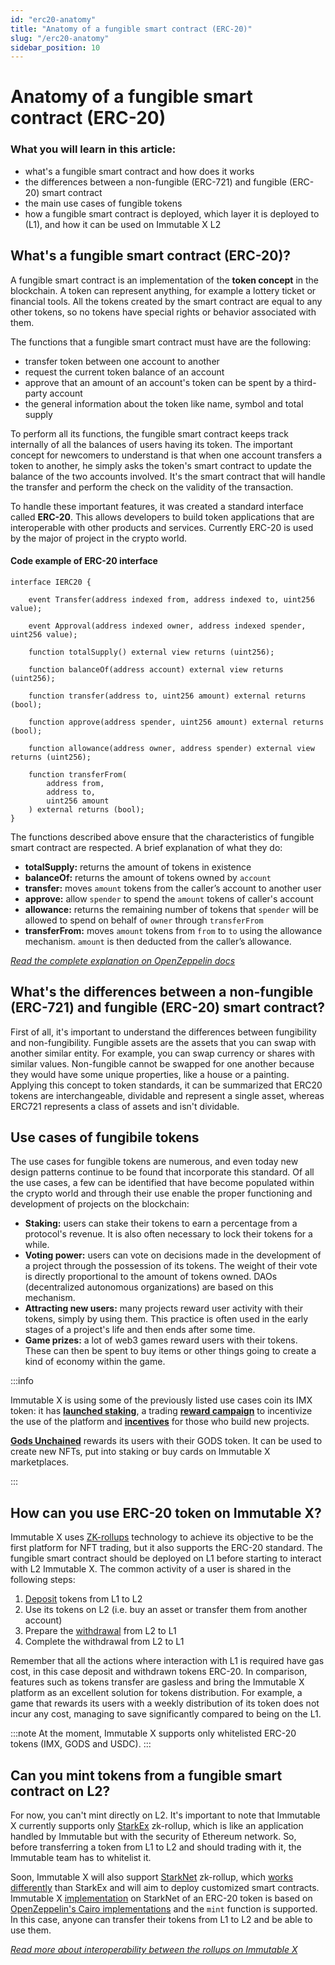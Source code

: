 ```yaml
---
id: "erc20-anatomy"
title: "Anatomy of a fungible smart contract (ERC-20)"
slug: "/erc20-anatomy"
sidebar_position: 10
---
```


# Anatomy of a fungible smart contract (ERC-20)

### What you will learn in this article:

- what's a fungible smart contract and how does it works
- the differences between a non-fungible (ERC-721) and fungible (ERC-20) smart contract
- the main use cases of fungible tokens
- how a fungible smart contract is deployed, which layer it is deployed to (L1), and how it can be used on Immutable X L2

## What's a fungible smart contract (ERC-20)?

A fungible smart contract is an implementation of the **token concept** in the blockchain. A token can represent anything, for example a lottery ticket or financial tools. All the tokens created by the smart contract are equal to any other tokens, so no tokens have special rights or behavior associated with them.

The functions that a fungible smart contract must have are the following:
- transfer token between one account to another
- request the current token balance of an account
- approve that an amount of an account's token can be spent by a third-party account
- the general information about the token like name, symbol and total supply

To perform all its functions, the fungible smart contract keeps track internally of all the balances of users having its token. The important concept for newcomers to understand is that when one account transfers a token to another, he simply asks the token's smart contract to update the balance of the two accounts involved. It's the smart contract that will handle the transfer and perform the check on the validity of the transaction.

To handle these important features, it was created a standard interface called **ERC-20**. This allows developers to build token applications that are interoperable with other products and services. Currently ERC-20 is used by the major of project in the crypto world.

#### Code example of ERC-20 interface
```solidity
interface IERC20 {

    event Transfer(address indexed from, address indexed to, uint256 value);

    event Approval(address indexed owner, address indexed spender, uint256 value);

    function totalSupply() external view returns (uint256);

    function balanceOf(address account) external view returns (uint256);

    function transfer(address to, uint256 amount) external returns (bool);

    function approve(address spender, uint256 amount) external returns (bool);

    function allowance(address owner, address spender) external view returns (uint256);

    function transferFrom(
        address from,
        address to,
        uint256 amount
    ) external returns (bool);
}
```
The functions described above ensure that the characteristics of fungible smart contract are respected. A brief explanation of what they do:

- **totalSupply:** returns the amount of tokens in existence
- **balanceOf:** returns the amount of tokens owned by `account`
- **transfer:** moves `amount` tokens from the caller’s account to another user
- **approve:** allow `spender` to spend the `amount` tokens of caller's account
- **allowance:** returns the remaining number of tokens that `spender` will be allowed to spend on behalf of `owner` through `transferFrom`
- **transferFrom:** moves `amount` tokens from `from` to `to` using the allowance mechanism. `amount` is then deducted from the caller’s allowance.

[*Read the complete explanation on OpenZeppelin docs*](https://docs.openzeppelin.com/contracts/4.x/api/token/erc20)

## What's the differences between a non-fungible (ERC-721) and fungible (ERC-20) smart contract?

First of all, it's important to understand the differences between fungibility and non-fungibility. Fungible assets are the assets that you can swap with another similar entity. For example, you can swap currency or shares with similar values. Non-fungible cannot be swapped for one another because they would have some unique properties, like a house or a painting.
Applying this concept to token standards, it can be summarized that ERC20 tokens are interchangeable, dividable and represent a single asset, whereas ERC721 represents a class of assets and isn't dividable.

## Use cases of fungibile tokens

The use cases for fungible tokens are numerous, and even today new design patterns continue to be found that incorporate this standard. Of all the use cases, a few can be identified that have become populated within the crypto world and through their use enable the proper functioning and development of projects on the blockchain:

- **Staking:** users can stake their tokens to earn a percentage from a protocol's revenue. It is also often necessary to lock their tokens for a while. 
- **Voting power:** users can vote on decisions made in the development of a project through the possession of its tokens. The weight of their vote is directly proportional to the amount of tokens owned. DAOs (decentralized autonomous organizations) are based on this mechanism.
- **Attracting new users:** many projects reward user activity with their tokens, simply by using them. This practice is often used in the early stages of a project's life and then ends after some time. 
- **Game prizes:** a lot of web3 games reward users with their tokens. These can then be spent to buy items or other things going to create a kind of economy within the game.

:::info

Immutable X is using some of the previously listed use cases coin its IMX token: it has [**launched staking**](https://www.immutable.com/imx-token), a trading [**reward campaign**](https://www.immutable.com/trading-rewards) to incentivize the use of the platform and [**incentives**](https://www.immutable.com/fund) for those who build new projects.

[**Gods Unchained**](https://godsunchained.com/) rewards its users with their GODS token. It can be used to create new NFTs, put into staking or buy cards on Immutable X marketplaces.

:::

## How can you use ERC-20 token on Immutable X?

Immutable X uses [ZK-rollups](../overview/architecture-overview.md#zk-rollups) technology to achieve its objective to be the first platform for NFT trading, but it also supports the ERC-20 standard. The fungible smart contract  should be deployed on L1 before starting to interact with L2 Immutable X.
The common activity of a user is shared in the following steps:

1. [Deposit](../guides/integrate-your-application/personal-inventory.md#deposits) tokens from L1 to L2
2. Use its tokens on L2 (i.e. buy an asset or transfer them from another account)
3. Prepare the [withdrawal](../guides/integrate-your-application/personal-inventory.md#withdrawals) from L2 to L1
4. Complete the withdrawal from L2 to L1

Remember that all the actions where interaction with L1 is required have gas cost, in this case deposit and withdrawn tokens ERC-20. In comparison, features such as tokens transfer are gasless and bring the Immutable X platform as an excellent solution for tokens distribution. For example, a game that rewards its users with a weekly distribution of its token does not incur any cost, managing to save significantly compared to being on the L1.

:::note
At the moment, Immutable X supports only whitelisted ERC-20 tokens (IMX, GODS and USDC).
:::

## Can you mint tokens from a fungible smart contract on L2?
For now, you can't mint directly on L2. It's important to note that Immutable X currently supports only [StarkEx](https://starkware.co/starkex/) zk-rollup, which is like an application handled by Immutable but with the security of Ethereum network. So, before transferring a token from L1 to L2 and should trading with it, the Immutable team has to whitelist it.

Soon, Immutable X will also support [StarkNet](https://starkware.co/starknet/) zk-rollup, which [works differently](https://starknet.io/faq/difference-between-starkex-and-starknet/) than StarkEx and will aim to deploy customized smart contracts. Immutable X [implementation](https://github.com/immutable/imx-starknet/blob/main/docs/erc20.md) on StarkNet of an ERC-20 token is based on [OpenZeppelin's Cairo implementations](https://github.com/OpenZeppelin/cairo-contracts) and the `mint` function is supported. In this case, anyone can transfer their tokens from L1 to L2 and be able to use them.

[*Read more about interoperability between the rollups on Immutable X*](https://immutablex.medium.com/immutable-starknet-cross-rollup-nft-liquidity-b32df88cda02)





